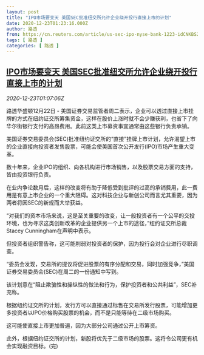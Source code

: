```yaml
---
layout: post
title: "IPO市场要变天 美国SEC批准纽交所允许企业绕开投行直接上市的计划"
date: 2020-12-23T01:23:16.000Z
author: 路透
from: https://cn.reuters.com/article/us-sec-ipo-nyse-bank-1223-idCNKBS28X03U
tags: [ 路透 ]
categories: [ 路透 ]
---
```

<!--1608686596000-->
[IPO市场要变天 美国SEC批准纽交所允许企业绕开投行直接上市的计划](https://cn.reuters.com/article/us-sec-ipo-nyse-bank-1223-idCNKBS28X03U)
------

<div>
<div><i>2020-12-23T01:07:06Z</i></div><p>路透华盛顿12月22日 - 美国证券交易监管者周二表示，企业可以透过直接上市挂牌的方式在纽约证交所筹集资金，这样在股价上涨时就不会少赚获利，也省下了向华尔街银行支付的高昂费用。此前这类上市募资事宜通常由这些银行负责承销。</p><p>美国证券交易委员会(SEC)批准纽约证交所的“直接”挂牌上市计划，允许渴望上市的企业直接向投资者发售股票，可能会使美国首次公开发行(IPO)市场产生重大变革。</p><p>数十年来，企业IPO的组织、向各机构进行市场销售，以及股票交易方面的支持，皆由投资银行负责。</p><p>在业内争论数月后，这样的改变将有助于降低受到批评的过高的承销费用，此一费用是有意上市企业的一个重大阻碍。这对科技企业与新创公司而言尤其重要，因为两者将因SEC的新规而大举获益。</p><p>“对我们的资本市场来说，这是至关重要的改变，让一般投资者有一个公平的交投环境，也为寻求这类创新改革的企业提供另一个上市的途径，”纽约证交所总裁Stacey Cunningham在声明中表示。</p><p>但投资者组织警告称，这可能削弱对投资者的保护，因为投行会对企业进行尽职调查。</p><p>“委员会发现，交易所的提议将促进股票的有序分配和交易，同时加强竞争，”美国证券交易委员会(SEC)在周二的一份通知中写到。</p><p>该计划意在“阻止欺骗性和操纵性的做法和行为，保护投资者和公共利益”，SEC补充称。</p><p>根据纽约证交所的计划，发行方可以直接通过标售在交易所发行股票，可能增加更多投资者以IPO价格购买股票的机会，而不是只能等待在二级市场购买。</p><p>这可能使直接上市更加普遍，因为大部分公司通过公开上市筹资。</p><p>此外，根据纽约证交所的计划，新股将优先于二级市场的股票。这将令公司更有机会实现融资目标。(完)</p>
</div>

